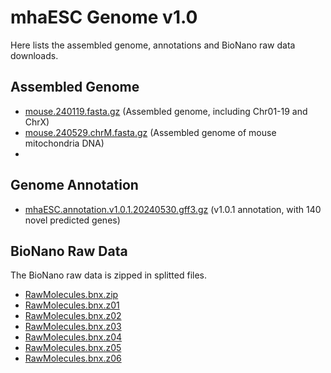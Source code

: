 # mhaESC Genome v1.0

Here lists the assembled genome, annotations and BioNano raw data downloads.

## Assembled Genome

- [mouse.240119.fasta.gz](https://github.com/yulab-ql/mhaESC_genome/releases/download/release/mouse.240119.fasta.gz) (Assembled genome, including Chr01-19 and ChrX)
- [mouse.240529.chrM.fasta.gz](https://github.com/yulab-ql/mhaESC_genome/releases/download/release/mouse.240529.chrM.fasta.gz) (Assembled genome of mouse mitochondria DNA)
- 

## Genome Annotation

- [mhaESC.annotation.v1.0.1.20240530.gff3.gz](https://github.com/yulab-ql/mhaESC_genome/releases/download/release/mhaESC.annotation.v1.0.1.20240530.gff3.gz) (v1.0.1 annotation, with 140 novel predicted genes)

## BioNano Raw Data

The BioNano raw data is zipped in splitted files.

- [RawMolecules.bnx.zip](https://github.com/yulab-ql/mhaESC_genome/releases/download/bionano/RawMolecules.bnx.zip)
- [RawMolecules.bnx.z01](https://github.com/yulab-ql/mhaESC_genome/releases/download/bionano/RawMolecules.bnx.z01)
- [RawMolecules.bnx.z02](https://github.com/yulab-ql/mhaESC_genome/releases/download/bionano/RawMolecules.bnx.z02)
- [RawMolecules.bnx.z03](https://github.com/yulab-ql/mhaESC_genome/releases/download/bionano/RawMolecules.bnx.z03)
- [RawMolecules.bnx.z04](https://github.com/yulab-ql/mhaESC_genome/releases/download/bionano/RawMolecules.bnx.z04)
- [RawMolecules.bnx.z05](https://github.com/yulab-ql/mhaESC_genome/releases/download/bionano/RawMolecules.bnx.z05)
- [RawMolecules.bnx.z06](https://github.com/yulab-ql/mhaESC_genome/releases/download/bionano/RawMolecules.bnx.z06)
